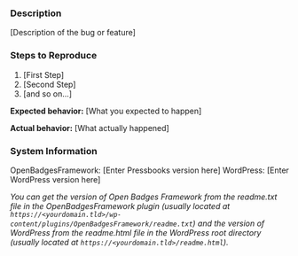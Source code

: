 ### Description

[Description of the bug or feature]

### Steps to Reproduce

1. [First Step]
2. [Second Step]
3. [and so on...]

**Expected behavior:** [What you expected to happen]


**Actual behavior:** [What actually happened]

### System Information

OpenBadgesFramework: [Enter Pressbooks version here]
WordPress: [Enter WordPress version here]

_You can get the version of Open Badges Framework from the readme.txt file in the OpenBadgesFramework plugin (usually located at `https://<yourdomain.tld>/wp-content/plugins/OpenBadgesFramework/readme.txt`) and the version of WordPress from the readme.html file in the WordPress root directory (usually located at `https://<yourdomain.tld>/readme.html`)._
